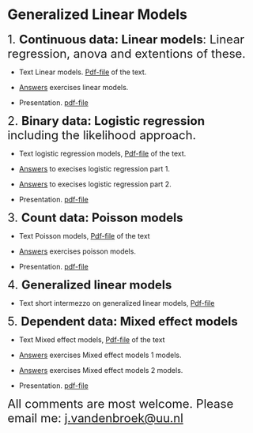 Generalized Linear Models
================

<font size="5"> 1. **Continuous data: Linear models**: Linear
regression, anova and extentions of these.</font>

  - Text Linear models. [Pdf-file](linmod.pdf) of the text.

  - [Answers](Answer-linmod.md) exercises linear models.

  - Presentation. [pdf-file](linmod-pres.pdf)

<font size="5"> 2. **Binary data: Logistic regression** including the
likelihood approach.</font>

  - Text logistic regression models, [Pdf-file](logreg.pdf) of the text.

  - [Answers](Answer-logreg1.md) to execises logistic regression part 1.

  - [Answers](Answer-logreg2.md) to execises logistic regression part 2.

  - Presentation. [pdf-file](logreg-pres.pdf)

<font size="5"> 3. **Count data: Poisson models**</font>

  - Text Poisson models, [Pdf-file](poisson.pdf) of the text

  - [Answers](Answer-poisson.md) exercises poisson models.

  - Presentation. [pdf-file](count-pres.pdf)

<font size="5"> 4. **Generalized linear models**</font>

  - Text short intermezzo on generalized linear models,
    [Pdf-file](genlinmod.pdf)

<font size="5"> 5. **Dependent data: Mixed effect models**</font>

  - Text Mixed effect models, [Pdf-file](Dependent_data.pdf) of the text

  - [Answers](Answer-mixedmodels1.md) exercises Mixed effect models 1
    models.

  - [Answers](Answer-mixedmodels2.md) exercises Mixed effect models 2
    models.

  - Presentation. [pdf-file](mixed-models-pres.pdf)

<font size="5"> All comments are most welcome. Please email me:
<j.vandenbroek@uu.nl></font>
